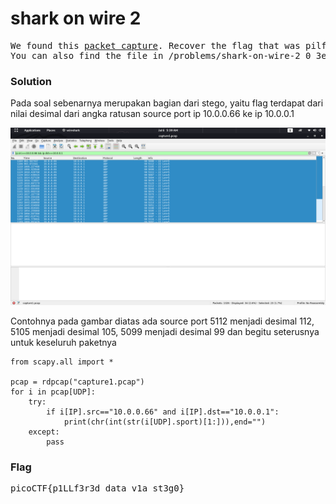 <h1><b>shark on wire 2</h1></b>
<pre>
We found this <a href='https://2019shell1.picoctf.com/static/dcd259894e0efe9d6e91da2af47e6369/capture.pcap'>packet capture</a>. Recover the flag that was pilfered from the network. 
You can also find the file in /problems/shark-on-wire-2_0_3e92bfbdb2f6d0e25b8d019453fdbf07.
</pre>
<h3><b>Solution</b></h3>
<p>Pada soal sebenarnya merupakan bagian dari stego, yaitu flag terdapat dari nilai desimal dari angka ratusan source port ip 10.0.0.66 ke ip 10.0.0.1</p>
<p align='center'>
  <img src="https://github.com/enomarozi/CTF-Writeup/blob/master/Wireshark/Images/shark%20on%20wire%202_2.png">
</p>
<p>Contohnya pada gambar diatas ada source port 5112 menjadi desimal 112, 5105 menjadi desimal 105, 5099 menjadi desimal 99 dan begitu seterusnya untuk keseluruh paketnya</p>

```python3
from scapy.all import *

pcap = rdpcap("capture1.pcap")
for i in pcap[UDP]:
    try:
        if i[IP].src=="10.0.0.66" and i[IP].dst=="10.0.0.1":
            print(chr(int(str(i[UDP].sport)[1:])),end="")
    except:
        pass
```

<h3><b>Flag</b></h3>
<pre>
picoCTF{p1LLf3r3d_data_v1a_st3g0}
</pre>
